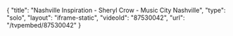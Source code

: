 {
    "title": "Nashville Inspiration - Sheryl Crow - Music City Nashville",
    "type": "solo",
    "layout": "iframe-static",
    "videoId": "87530042",
    "url": "\/tvpembed\/87530042"
}